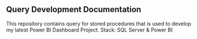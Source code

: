 ## Query Development Documentation

This repository contains query for stored procedures that is used to develop my latest Power BI Dashboard Project. 
Stack: SQL Server & Power BI
